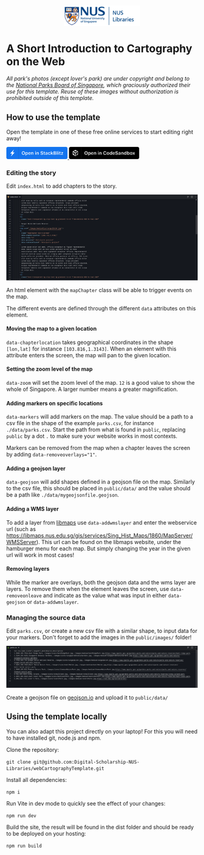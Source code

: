 <p align="center">
  <a href="https://nus.edu.sg/nuslibraries">
    <img alt="NUS Libraries" src="public/images/NUSL_logo.png" width="200" alt="NUS Libraries logo"/>
  </a>
</p>

# A Short Introduction to Cartography on the Web

*All park's photos (except lover's park) are under copyright and belong to the [National Parks Board of Singapore](https://nparks.gov.sg), which graciously authorized their use for this template. Reuse of these images without authorization is prohibited outside of this template.*

## How to use the template

Open the template in one of these free online services to start editing right away!

<a href="https://stackblitz.com/github/Digital-Scholarship-NUS-Libraries/webCartographyTemplate?file=index.html" aria-label="Open in StackBlitz">
  <img src="assets/openInStackblitz.png" style="height: 32px;"/>
</a>
<a href="https://codesandbox.io/s/github/Digital-Scholarship-NUS-Libraries/webCartographyTemplate" aria-label="Open in CodeSandbox">
  <img src="assets/openInCodesandbox.png" style="height: 32px;"/>
</a>

### Editing the story

Edit `index.html` to add chapters to the story.

<img src="assets/indexHtml.png" alt="screenshot of index.html"/>

An html element with the `mapChapter` class will be able to trigger events on the map.

The different events are defined through the different `data` attributes on this element.

#### Moving the map to a given location

`data-chapterlocation` takes geographical coordinates in the shape `[lon,lat]` for instance `[103.816,1.3143]`. When an element with this attribute enters the screen, the map will pan to the given location.

#### Setting the zoom level of the map

`data-zoom` will set the zoom level of the map. `12` is a good value to show the whole of Singapore. A larger number means a greater magnification.

#### Adding markers on specific locations

`data-markers` will add markers on the map. The value should be a path to a csv file in the shape of the example `parks.csv`, for instance `./data/parks.csv`. Start the path from what is found in `public`, replacing `public` by a dot `.` to make sure your website works in most contexts.

Markers can be removed from the map when a chapter leaves the screen by adding `data-removeoverlays="1"`.

#### Adding a geojson layer

`data-geojson` will add shapes defined in a geojson file on the map. Similarly to the csv file, this should be placed in `public/data/` and the value should be a path like `./data/mygeojsonfile.geojson`.

#### Adding a WMS layer

To add a layer from [libmaps](https://libmaps.nus.edu.sg) use `data-addwmslayer` and enter the webservice url (such as https://libmaps.nus.edu.sg/gis/services/Sing_Hist_Maps/1860/MapServer/WMSServer). This url can be found on the libmaps website, under the hamburger menu for each map. But simply changing the year in the given url will work in most cases!

#### Removing layers

While the marker are overlays, both the geojson data and the wms layer are layers. To remove them when the element leaves the screen, use `data-removeonleave` and indicate as the value what was input in either `data-geojson` or `data-addwmslayer`.

### Managing the source data

Edit `parks.csv`, or create a new csv file with a similar shape, to input data for your markers. Don't forget to add the images in the `public/images/` folder!

<img src="assets/parksCSV.png" alt="screenshot of parks.csv"/>

Create a geojson file on [geojson.io](https://geojson.io) and upload it to `public/data/`

## Using the template locally

You can also adapt this project directly on your laptop! For this you will need to have installed git, node.js and npm.

Clone the repository:

`git clone git@github.com:Digital-Scholarship-NUS-Libraries/webCartographyTemplate.git`

Install all dependencies:

`npm i`

Run Vite in dev mode to quickly see the effect of your changes:

`npm run dev`

Build the site, the result will be found in the dist folder and should be ready to be deployed on your hosting:

`npm run build`
